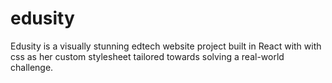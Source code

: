 # edusity
Edusity is a visually stunning edtech website project built in React with with css as her custom stylesheet tailored towards solving a real-world challenge.
